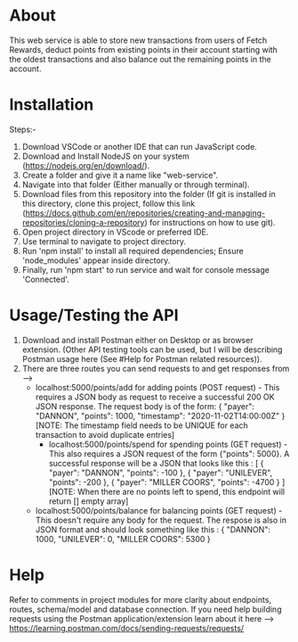 <!-- @format -->
<!-- This is the README document for this web service. -->

# About

This web service is able to store new transactions from users of Fetch Rewards, deduct points from existing points in their account starting with the oldest transactions and also balance out the remaining points in the account.

# Installation

Steps:-

1. Download VSCode or another IDE that can run JavaScript code.
2. Download and Install NodeJS on your system (<https://nodejs.org/en/download/>).
3. Create a folder and give it a name like "web-service".
4. Navigate into that folder (Either manually or through terminal).
5. Download files from this repository into the folder (If git is installed in this directory, clone this project, follow this link (<https://docs.github.com/en/repositories/creating-and-managing-repositories/cloning-a-repository>) for instructions on how to use git).
6. Open project directory in VScode or preferred IDE.
7. Use terminal to navigate to project directory.
8. Run 'npm install' to install all required dependencies; Ensure 'node_modules' appear inside directory.
9. Finally, run 'npm start' to run service and wait for console message 'Connected'.

# Usage/Testing the API

1. Download and install Postman either on Desktop or as browser extension. (Other API testing tools can be used, but I will be describing Postman usage here (See #Help for Postman related resources)).
2. There are three routes you can send requests to and get responses from -->
   - localhost:5000/points/add for adding points (POST request) - This requires a JSON body as request to receive a successful 200 OK JSON response. The request body is of the form:
     { "payer": "DANNON",
     "points": 1000,
     "timestamp": "2020-11-02T14:00:00Z"
     }
     [NOTE: The timestamp field needs to be UNIQUE for each transaction to avoid duplicate entries]
     - localhost:5000/points/spend for spending points (GET request) - This also requires a JSON request of the form {"points": 5000}. A successful response will be a JSON that looks like this :
       [
       {
       "payer": "DANNON",
       "points": -100
       },
       {
       "payer": "UNILEVER",
       "points": -200
       },
       {
       "payer": "MILLER COORS",
       "points": -4700
       }
       ]
       [NOTE: When there are no points left to spend, this endpoint will return [] empty array]
   - localhost:5000/points/balance for balancing points (GET request) - This doesn't require any body for the request. The respose is also in JSON format and should look something like this :
     {
     "DANNON": 1000,
     "UNILEVER": 0,
     "MILLER COORS": 5300
     }

# Help

Refer to comments in project modules for more clarity about endpoints, routes, schema/model and database connection.
If you need help building requests using the Postman application/extension learn about it here --> <https://learning.postman.com/docs/sending-requests/requests/>

